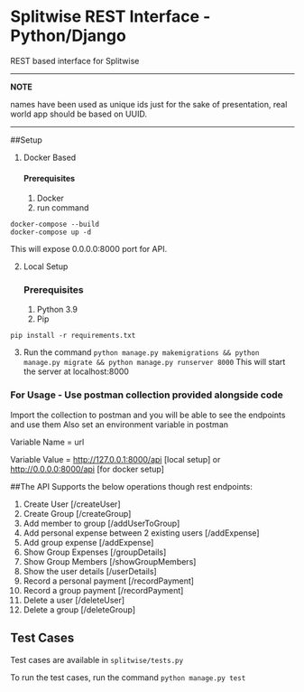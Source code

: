 # Splitwise REST Interface - Python/Django 

REST based interface for Splitwise
___
**NOTE**

names have been used as unique ids just for the sake of presentation, real world app should be based on UUID.

---

##Setup

1. Docker Based
   #### Prerequisites
    1. Docker
    2. run command

```shell
docker-compose --build
docker-compose up -d
```
This will expose 0.0.0.0:8000 port for API.

2. Local Setup
   ### Prerequisites
   1. Python 3.9
   2. Pip
```shell
pip install -r requirements.txt
```

   3. Run the command
```python manage.py makemigrations && python manage.py migrate && python manage.py runserver 8000```
    This will start the server at localhost:8000

### For Usage - Use postman collection provided alongside code
Import the collection to postman and you will be able to see the endpoints and use them
Also set an environment variable in postman 

Variable Name = url

Variable Value = http://127.0.0.1:8000/api [local setup] or http://0.0.0.0:8000/api [for docker setup]

##The API Supports the below operations though rest endpoints:
1. Create User [/createUser]
2. Create Group [/createGroup]
3. Add member to group [/addUserToGroup]
4. Add personal expense between 2 existing users [/addExpense]
5. Add group expense [/addExpense]
6. Show Group Expenses [/groupDetails]
7. Show Group Members [/showGroupMembers]
8. Show the user details [/userDetails]
9. Record a personal payment [/recordPayment]
10. Record a group payment [/recordPayment]
11. Delete a user [/deleteUser]
12. Delete a group [/deleteGroup]

## Test Cases
Test cases are available in ```splitwise/tests.py```

To run the test cases, run the command ```python manage.py test```